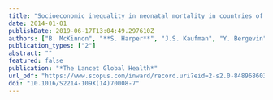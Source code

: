 ```yaml
---
title: "Socioeconomic inequality in neonatal mortality in countries of low and middle income: A multicountry analysis"
date: 2014-01-01
publishDate: 2019-06-17T13:04:49.297610Z
authors: ["B. McKinnon", "**S. Harper**", "J.S. Kaufman", "Y. Bergevin"]
publication_types: ["2"]
abstract: ""
featured: false
publication: "*The Lancet Global Health*"
url_pdf: "https://www.scopus.com/inward/record.uri?eid=2-s2.0-84896860385&doi=10.1016%2fS2214-109X%2814%2970008-7&partnerID=40&md5=d6e70d6bff4f5ee0d73a236446278761"
doi: "10.1016/S2214-109X(14)70008-7"
---
```


